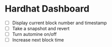 # Hardhat Dashboard
- [ ] Display current block number and timestamp
- [ ] Take a snapshot and revert
- [ ] Turn automine on/off
- [ ] Increase next block time
